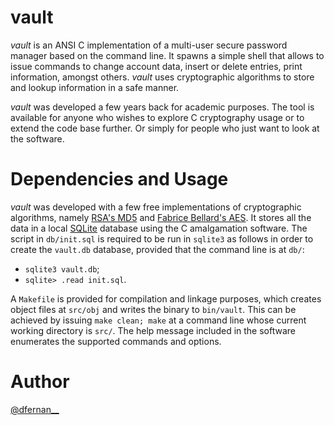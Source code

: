 # vault

*vault* is an ANSI C implementation of a multi-user secure password manager based on the command line. It spawns a simple shell that allows to issue commands to change account data, insert or delete entries, print information, amongst others. *vault* uses cryptographic algorithms to store and lookup information in a safe manner.

*vault* was developed a few years back for academic purposes. The tool is available for anyone who wishes to explore C cryptography usage or to extend the code base further. Or simply for people who just want to look at the software.

# Dependencies and Usage

*vault* was developed with a few free implementations of cryptographic algorithms, namely [RSA's MD5](people.csail.mit.edu/rivest/Md5.c) and [Fabrice Bellard's AES](https://github.com/avikivity/qemu/blob/master/aes.c). It stores all the data in a local [SQLite](http://www.sqlite.org/) database using the C amalgamation software. The script in `db/init.sql` is required to be run in `sqlite3` as follows in order to create the `vault.db` database, provided that the command line is at `db/`:

* `sqlite3 vault.db`;
* `sqlite> .read init.sql`.

A `Makefile` is provided for compilation and linkage purposes, which creates object files at `src/obj` and writes the binary to `bin/vault`. This can be achieved by issuing `make clean; make` at a command line whose current working directory is `src/`. The help message included in the software enumerates the supported commands and options.

# Author

[@dfernan__](https://twitter.com/dfernan__)